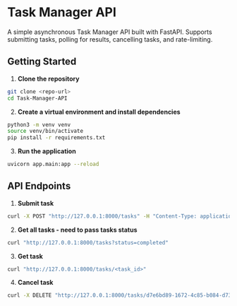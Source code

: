 # Task Manager API

A simple asynchronous Task Manager API built with FastAPI. Supports submitting tasks, polling for results, cancelling tasks, and rate-limiting.

## Getting Started

1. **Clone the repository**

```bash
git clone <repo-url>
cd Task-Manager-API
```

2. **Create a virtual environment and install dependencies**
```bash
python3 -m venv venv
source venv/bin/activate
pip install -r requirements.txt
```

3. **Run the application**
```bash
uvicorn app.main:app --reload
```

## API Endpoints
1. **Submit task**
```bash
curl -X POST "http://127.0.0.1:8000/tasks" -H "Content-Type: application/json" -d '{"parameters": {"numbers":[5]}, "task_type": "COMPUTE_SUM"}'
```

2. **Get all tasks - need to pass tasks status**
```bash
curl "http://127.0.0.1:8000/tasks?status=completed"
```

3. **Get task**
```bash
curl "http://127.0.0.1:8000/tasks/<task_id>"
```

4. **Cancel task**
```bash
curl -X DELETE "http://127.0.0.1:8000/tasks/d7e6bd89-1672-4c85-b084-d733c92e75b6"
```